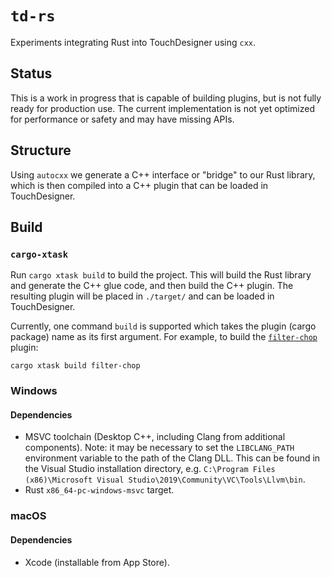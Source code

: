 # `td-rs`

Experiments integrating Rust into TouchDesigner using `cxx`.

## Status

This is a work in progress that is capable of building plugins, but is not fully ready for production use. 
The current implementation is not yet optimized for performance or safety and may have missing APIs.

## Structure

Using `autocxx` we generate a C++ interface or "bridge" to our Rust library, which is then compiled
into a C++ plugin that can be loaded in TouchDesigner.

## Build

### `cargo-xtask`

Run `cargo xtask build` to build the project. This will build the Rust library and
generate the C++ glue code, and then build the C++ plugin. The resulting plugin
will be placed in `./target/` and can be loaded in TouchDesigner.


Currently, one command `build` is supported which takes the plugin (cargo package) name as its
first argument. For example, to build the [`filter-chop`](./plugins/chop/filter) plugin:
```shell
cargo xtask build filter-chop
```

### Windows

#### Dependencies
- MSVC toolchain (Desktop C++, including Clang from additional components). Note: it may be necessary to set the
  `LIBCLANG_PATH` environment variable to the path of the Clang DLL. This can be found in the Visual Studio
    installation directory, e.g. `C:\Program Files (x86)\Microsoft Visual Studio\2019\Community\VC\Tools\Llvm\bin`.
- Rust `x86_64-pc-windows-msvc` target.

### macOS

#### Dependencies
- Xcode (installable from App Store).